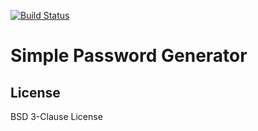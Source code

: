 [![Build Status](https://travis-ci.org/Anetago/PasswordGenerator.svg?branch=master)](https://travis-ci.org/Anetago/PasswordGenerator)

# Simple Password Generator

## License
BSD 3-Clause License
